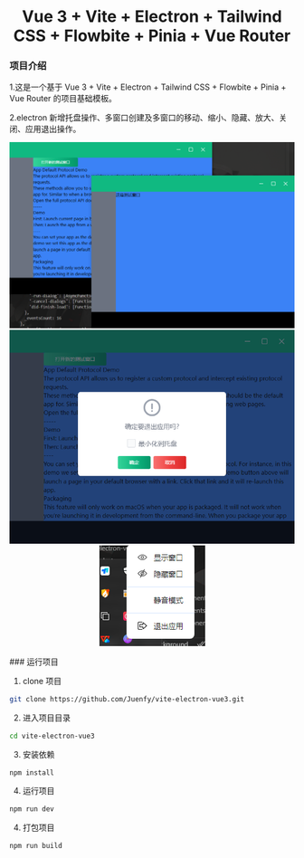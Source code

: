 # <center>Vue 3 + Vite + Electron + Tailwind CSS + Flowbite + Pinia + Vue Router</center>

### 项目介绍

1.这是一个基于 Vue 3 + Vite + Electron + Tailwind CSS + Flowbite + Pinia + Vue Router 的项目基础模板。

2.electron 新增托盘操作、多窗口创建及多窗口的移动、缩小、隐藏、放大、关闭、应用退出操作。

<p align="center">
<img src="electron/preview/demo-1.png" alt="demo1">
<img src="electron/preview/demo-2.png" alt="demo2">
<img src="electron/preview/demo-3.png" alt="demo3">
</p>
### 运行项目

1. clone 项目

```bash
git clone https://github.com/Juenfy/vite-electron-vue3.git
```

2. 进入项目目录

```bash
cd vite-electron-vue3
```

3. 安装依赖

```bash
npm install
```

4. 运行项目

```bash
npm run dev
```

4. 打包项目

```bash
npm run build
```
